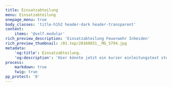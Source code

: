 ```yaml
---
title: Einsatzabteilung
menu: Einsatzabteilung
onepage_menu: true
body_classes: 'title-h1h2 header-dark header-transparent'
content:
    items: '@self.modular'
rich_preview_description: 'Einsatzabteilung Feuerwehr Inheiden'
rich_preview_thumbnail: /01.top/20160831__MG_5794.jpg
metadata:
    'og:title': Einsatzabteilung.
    'og:description': 'Hier könnte jetzt ein kurzer einleitungstext stehen'
process:
    markdown: true
    twig: true
pp_protect: '0'
---
```


